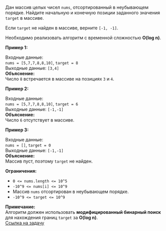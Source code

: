 Дан массив целых чисел `nums`, отсортированный в неубывающем порядке. Найдите начальную и конечную позиции заданного значения `target` в массиве.

Если `target` не найден в массиве, верните `[-1, -1]`.

Необходимо реализовать алгоритм с временной сложностью **O(log n)**.

**Пример 1:**  

Входные данные:  
`nums = [5,7,7,8,8,10]`, `target = 8`  
Выходные данные: `[3,4]`  
**Объяснение:**  
Число `8` встречается в массиве на позициях `3` и `4`.  

**Пример 2:**  

Входные данные:  
`nums = [5,7,7,8,8,10]`, `target = 6`  
Выходные данные: `[-1,-1]`  
**Объяснение:**  
Число `6` отсутствует в массиве.  

**Пример 3:**  

Входные данные:  
`nums = []`, `target = 0`  
Выходные данные: `[-1,-1]`  
**Объяснение:**  
Массив пуст, поэтому `target` не найден.  

**Ограничения:**  
- `0 <= nums.length <= 10^5`  
- `-10^9 <= nums[i] <= 10^9`  
- Массив `nums` отсортирован в неубывающем порядке.  
- `-10^9 <= target <= 10^9`  

**Примечание:**  
Алгоритм должен использовать **модифицированный бинарный поиск** для нахождения границ `target` за **O(log n)**.  
[Ссылка на задачу](https://leetcode.com/problems/find-first-and-last-position-of-element-in-sorted-array/description/)